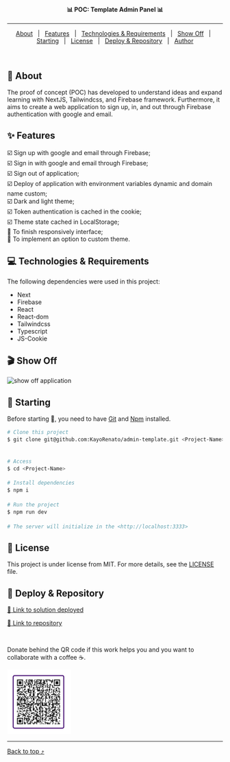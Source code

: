 <!-- <div align="center" id="top"> 
  <img src="/public/admin-panel.gif" alt="Template Admin Panel" />
</div> -->

<h4 align="center">
📊 POC: Template Admin Panel 📊
</h4>

<hr>

<p align="center">
  <a href="#dart-about">About</a> &#xa0; | &#xa0;
  <a href="#sparkles-features">Features</a> &#xa0; | &#xa0;
  <a href="#computer-technologies--requirements">Technologies & Requirements</a> &#xa0; | &#xa0;
  <a href="#clapper-show-off">Show Off</a> &#xa0; | &#xa0;
  <a href="#checkered_flag-starting">Starting</a> &#xa0; | &#xa0;
  <a href="#memo-license">License</a> &#xa0; | &#xa0;
  <a href="#gem-deploy--repository">Deploy & Repository</a> &#xa0; | &#xa0;
  <a href="https://github.com/KayoRenato" target="_blank">Author</a>
</p>

<br>

## :dart: About ##

The proof of concept (POC) has developed to understand ideas and expand learning with NextJS, Tailwindcss, and Firebase framework. Furthermore, it aims to create a web application to sign up, in, and out through Firebase authentication with google and email. 

## :sparkles: Features ##

:ballot_box_with_check: Sign up with google and email through Firebase;  
:ballot_box_with_check: Sign in with google and email through Firebase;  
:ballot_box_with_check: Sign out of application;  
:ballot_box_with_check: Deploy of application with environment variables dynamic and domain name custom;  
:ballot_box_with_check: Dark and light theme;  
:ballot_box_with_check: Token authentication is cached in the cookie;  
:ballot_box_with_check: Theme state cached in LocalStorage;  
:black_square_button: To finish responsively interface;  
:black_square_button: To implement an option to custom theme.  


## :computer: Technologies & Requirements ##

The following dependencies were used in this project:

- Next
- Firebase
- React
- React-dom
- Tailwindcss
- Typescript
- JS-Cookie

## :clapper: Show Off ##

<img src="public/admin-panel.gif" alt="show off application" width="1280" height="800">

## :checkered_flag: Starting ##

Before starting :checkered_flag:, you need to have [Git](https://git-scm.com) and [Npm](https://www.npmjs.com/) installed.

```bash
# Clone this project
$ git clone git@github.com:KayoRenato/admin-template.git <Project-Name> 


# Access
$ cd <Project-Name>

# Install dependencies
$ npm i

# Run the project
$ npm run dev

# The server will initialize in the <http://localhost:3333>
```

## :memo: License ##

This project is under license from MIT. For more details, see the [LICENSE](License.md) file.

## :gem: Deploy & Repository ##

<a href="https://admpanel.kayoio.com/" target="_blank">:rocket: Link to solution deployed</a>

<a href="https://github.com/KayoRenato/admin-template" target="_blank">:octopus: Link to repository</a>

<br>

Donate behind the QR code if this work helps you and you want to collaborate with a coffee :coffee:.

<img src="public/buy_coffee.jpeg" alt="buy me a coffee" width="150" height="150">

---

<a href="#top">Back to top :arrow_heading_up:</a>
